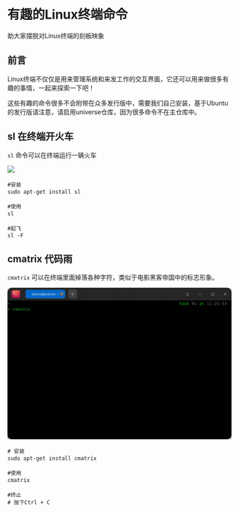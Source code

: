 有趣的Linux终端命令
===

助大家摆脱对Linux终端的刻板映象

## 前言

Linux终端不仅仅是用来管理系统和来发工作的交互界面，它还可以用来做很多有趣的事情，一起来探索一下吧！

这些有趣的命令很多不会附带在众多发行版中，需要我们自己安装，基于Ubuntu的发行版请注意，请启用universe仓库，因为很多命令不在主仓库中。

##  sl 在终端开火车

`sl` 命令可以在终端运行一辆火车

![](/images/sl.gif)

``` shell 
#安装
sudo apt-get install sl

#使用
sl

#起飞
sl -F
```


## cmatrix   代码雨

`cmatrix` 可以在终端里面掉落各种字符，类似于电影黑客帝国中的标志形象。


![](/images/cmatrix.gif)

```
# 安装
sudo apt-get install cmatrix

#使用
cmatrix

#终止
# 按下Ctrl + C
```